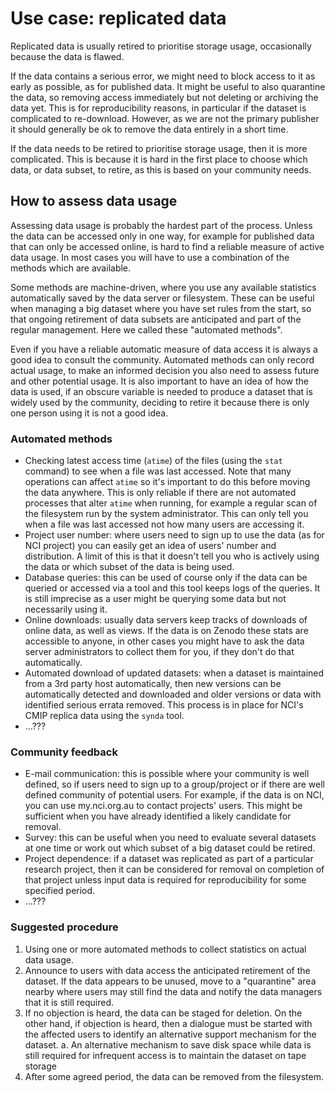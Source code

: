 # Use case: replicated data

Replicated data is usually retired to prioritise storage usage, occasionally because the data is flawed.

If the data contains a serious error, we might need to block access to it as early as possible, as for published data. It might be useful to also quarantine the data, so removing access immediately but not deleting or archiving the data yet.
This is for reproducibility reasons, in particular if the dataset is complicated to re-download. However, as we are not the primary publisher it should generally be ok to remove the data entirely in a short time.

If the data needs to be retired to prioritise storage usage, then it is more complicated.
This is because it is hard in the first place to choose which data, or data subset, to retire, as this is based on your community needs.


## How to assess data usage

Assessing data usage is probably the hardest part of the process. Unless the data can be accessed only in one way, for example for published data that can only be accessed online, is hard to find a reliable measure of active data usage.
In most cases you will have to use a combination of the methods which are available.

Some methods are machine-driven, where you use any available statistics automatically saved by the data server or filesystem. These can be useful when managing a big dataset where you have set rules from the start, so that ongoing retirement of data subsets are anticipated and part of the regular management. Here we called these "automated methods".

Even if you have a reliable automatic measure of data access it is always a good idea to consult the community. Automated methods can only record actual usage, to make an informed decision you also need to assess future and other potential usage. It is also important to have an idea of how the data is used, if an obscure variable is needed to produce a dataset that is widely used by the community, deciding to retire it because there is only one person using it is not a good idea.

### Automated methods
* Checking latest access time (`atime`) of the files (using the `stat` command) to see when a file was last accessed. Note that many operations can affect `atime` so it's important to do this before moving the data anywhere. This is only reliable if there are not automated processes that alter `atime` when running, for example a regular scan of the filesystem run by the system administrator. This can only tell you when a file was last accessed not how many users are accessing it. 
* Project user number: where users need to sign up to use the data (as for NCI project) you can easily get an idea of users' number and distribution. A limit of this is that it doesn't tell you who is actively using the data or which subset of the data is being used.
* Database queries: this can be used of course only if the data can be queried or accessed via a tool and this tool keeps logs of the queries. It is still imprecise as a user might be querying some data but not necessarily using it.
* Online downloads: usually data servers keep tracks of downloads of online data, as well as views. If the data is on Zenodo these stats are accessible to anyone, in other cases you might have to ask the data server administrators to collect them for you, if they don't do that automatically.
* Automated download of updated datasets: when a dataset is maintained from a 3rd party host automatically, then new versions can be automatically detected and downloaded and older versions or data with identified serious errata removed. This process is in place for NCI's CMIP replica data using the `synda` tool.
* ...???

### Community feedback
* E-mail communication: this is possible where your community is well defined, so if users need to sign up to a group/project or if there are well defined community of potential users. For example, if the data is on NCI, you can use my.nci.org.au to contact projects' users. This might be sufficient when you have already identified a likely candidate for removal.
* Survey: this can be useful when you need to evaluate several datasets at one time or work out which subset of a big dataset could be retired.
* Project dependence: if a dataset was replicated as part of a particular research project, then it can be considered for removal on completion of that project unless input data is required for reproducibility for some specified period.
* ...??? 

### Suggested procedure

1. Using one or more automated methods to collect statistics on actual data usage.
2. Announce to users with data access the anticipated retirement of the dataset. If the data appears to be unused, move to a "quarantine" area nearby where users may still find the data and notify the data managers that it is still required.
3. If no objection is heard, the data can be staged for deletion. On the other hand, if objection is heard, then a dialogue must be started with the affected users to identify an alternative support mechanism for the dataset.
    a. An alternative mechanism to save disk space while data is still required for infrequent access is to maintain the dataset on tape storage
4. After some agreed period, the data can be removed from the filesystem.

